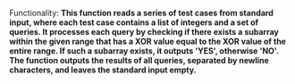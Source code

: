 Functionality: **This function reads a series of test cases from standard input, where each test case contains a list of integers and a set of queries. It processes each query by checking if there exists a subarray within the given range that has a XOR value equal to the XOR value of the entire range. If such a subarray exists, it outputs 'YES', otherwise 'NO'. The function outputs the results of all queries, separated by newline characters, and leaves the standard input empty.**